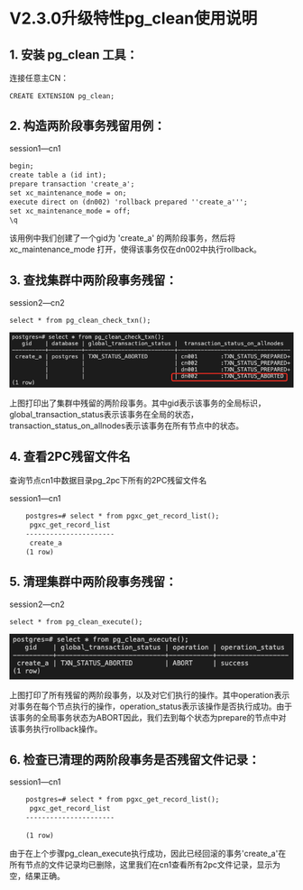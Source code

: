 # V2.3.0升级特性pg_clean使用说明

## 1. 安装 pg_clean 工具：
连接任意主CN：

```
CREATE EXTENSION pg_clean;
```

## 2. 构造两阶段事务残留用例：  
session1—cn1 
 
```  
begin; 
create table a (id int); 
prepare transaction 'create_a';
set xc_maintenance_mode = on;
execute direct on (dn002) 'rollback prepared ''create_a''';
set xc_maintenance_mode = off;
\q
```

该用例中我们创建了一个gid为 'create\_a' 的两阶段事务，然后将 xc\_maintenance\_mode 打开，使得该事务仅在dn002中执行rollback。

## 3. 查找集群中两阶段事务残留：
session2—cn2  

```
select * from pg_clean_check_txn();
```
![pg_clean_check_txn](images/v.2.3.0_pg_clean_check_txn.png)
 
上图打印出了集群中残留的两阶段事务。其中gid表示该事务的全局标识，global\_transaction\_status表示该事务在全局的状态，transaction\_status\_on\_allnodes表示该事务在所有节点中的状态。

## 4. 查看2PC残留文件名

查询节点cn1中数据目录pg_2pc下所有的2PC残留文件名  

session1—cn1 

```
	postgres=# select * from pgxc_get_record_list();
	 pgxc_get_record_list 
	----------------------
	 create_a
	(1 row)
```

## 5. 清理集群中两阶段事务残留：
session2—cn2

```
select * from pg_clean_execute();
```
![pg_clean_execute](images/v2.3.0_pg_clean_execute.png)
 
上图打印了所有残留的两阶段事务，以及对它们执行的操作。其中operation表示对事务在每个节点执行的操作，operation\_status表示该操作是否执行成功。由于该事务的全局事务状态为ABORT因此，我们去到每个状态为prepare的节点中对该事务执行rollback操作。

## 6. 检查已清理的两阶段事务是否残留文件记录：
session1—cn1

```
	postgres=# select * from pgxc_get_record_list();
	 pgxc_get_record_list 
	----------------------
 
	(1 row)
```
 
由于在上个步骤pg\_clean\_execute执行成功，因此已经回滚的事务'create_a'在所有节点的文件记录均已删除，这里我们在cn1查看所有2pc文件记录，显示为空，结果正确。
